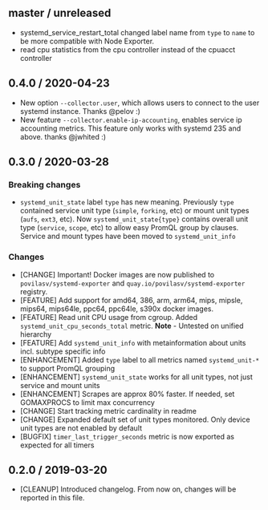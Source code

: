 ## master / unreleased

* systemd_service_restart_total changed label name from `type` to `name` to be more compatible with Node Exporter.
* read cpu statistics from the cpu controller instead of the cpuacct controller

## 0.4.0 / 2020-04-23

* New option `--collector.user`, which allows users to connect to the user systemd instance. Thanks @pelov :)
* New feature `--collector.enable-ip-accounting`, enables service ip accounting metrics. This feature only works with systemd 235 and above. thanks @jwhited :)

## 0.3.0 / 2020-03-28

### **Breaking changes**

* `systemd_unit_state` label `type` has new meaning. Previously `type` contained service unit type (`simple`, `forking`, etc) or mount unit types (`aufs`, `ext3`, etc). Now `systemd_unit_state{type}` contains overall unit type (`service`, `scope`, etc) to allow easy PromQL group by clauses. Service and mount types have been moved to `systemd_unit_info` 

### Changes
- [CHANGE] Important! Docker images are now published to `povilasv/systemd-exporter` and `quay.io/povilasv/systemd-exporter` registry.
- [FEATURE] Add support for amd64, 386, arm, arm64, mips, mipsle, mips64, mips64le, ppc64, ppc64le, s390x docker images.
- [FEATURE] Read unit CPU usage from cgroup. Added `systemd_unit_cpu_seconds_total` metric. **Note** - Untested on unified hierarchy
- [FEATURE] Add `systemd_unit_info` with metainformation about units incl. subtype specific info
- [ENHANCEMENT] Added `type` label to all metrics named `systemd_unit-*` to support PromQL grouping
- [ENHANCEMENT] `systemd_unit_state` works for all unit types, not just service and mount units
- [ENHANCEMENT] Scrapes are approx 80% faster. If needed, set GOMAXPROCS to limit max concurrency
- [CHANGE] Start tracking metric cardinality in readme
- [CHANGE] Expanded default set of unit types monitored. Only device unit types are not enabled by default
- [BUGFIX] `timer_last_trigger_seconds` metric is now exported as expected for all timers

## 0.2.0 / 2019-03-20

* [CLEANUP] Introduced changelog. From now on, changes will be reported in this file.
